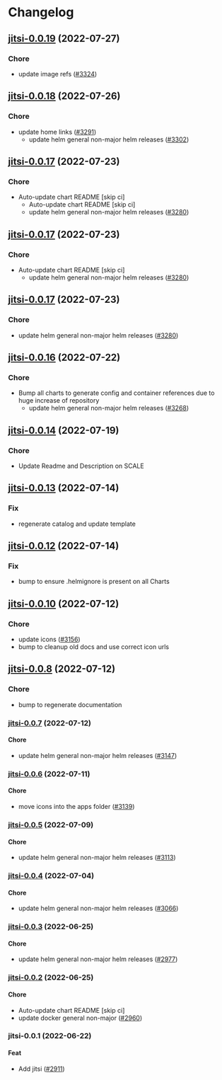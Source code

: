 # Changelog



## [jitsi-0.0.19](https://github.com/truecharts/apps/compare/jitsi-0.0.18...jitsi-0.0.19) (2022-07-27)

### Chore

- update image refs ([#3324](https://github.com/truecharts/apps/issues/3324))




## [jitsi-0.0.18](https://github.com/truecharts/apps/compare/jitsi-0.0.17...jitsi-0.0.18) (2022-07-26)

### Chore

- update home links ([#3291](https://github.com/truecharts/apps/issues/3291))
  - update helm general non-major helm releases ([#3302](https://github.com/truecharts/apps/issues/3302))




## [jitsi-0.0.17](https://github.com/truecharts/apps/compare/jitsi-0.0.16...jitsi-0.0.17) (2022-07-23)

### Chore

- Auto-update chart README [skip ci]
  - Auto-update chart README [skip ci]
  - update helm general non-major helm releases ([#3280](https://github.com/truecharts/apps/issues/3280))




## [jitsi-0.0.17](https://github.com/truecharts/apps/compare/jitsi-0.0.16...jitsi-0.0.17) (2022-07-23)

### Chore

- Auto-update chart README [skip ci]
  - update helm general non-major helm releases ([#3280](https://github.com/truecharts/apps/issues/3280))




## [jitsi-0.0.17](https://github.com/truecharts/apps/compare/jitsi-0.0.16...jitsi-0.0.17) (2022-07-23)

### Chore

- update helm general non-major helm releases ([#3280](https://github.com/truecharts/apps/issues/3280))




## [jitsi-0.0.16](https://github.com/truecharts/apps/compare/jitsi-0.0.14...jitsi-0.0.16) (2022-07-22)

### Chore

- Bump all charts to generate config and container references due to huge increase of repository
  - update helm general non-major helm releases ([#3268](https://github.com/truecharts/apps/issues/3268))



## [jitsi-0.0.14](https://github.com/truecharts/apps/compare/jitsi-0.0.13...jitsi-0.0.14) (2022-07-19)

### Chore

- Update Readme and Description on SCALE



## [jitsi-0.0.13](https://github.com/truecharts/apps/compare/jitsi-0.0.12...jitsi-0.0.13) (2022-07-14)

### Fix

- regenerate catalog and update template



## [jitsi-0.0.12](https://github.com/truecharts/apps/compare/jitsi-0.0.10...jitsi-0.0.12) (2022-07-14)

### Fix

- bump to ensure .helmignore is present on all Charts



## [jitsi-0.0.10](https://github.com/truecharts/apps/compare/jitsi-0.0.8...jitsi-0.0.10) (2022-07-12)

### Chore

- update icons ([#3156](https://github.com/truecharts/apps/issues/3156))
- bump to cleanup old docs and use correct icon urls



## [jitsi-0.0.8](https://github.com/truecharts/apps/compare/jitsi-0.0.7...jitsi-0.0.8) (2022-07-12)

### Chore

- bump to regenerate documentation



<a name="jitsi-0.0.7"></a>
### [jitsi-0.0.7](https://github.com/truecharts/apps/compare/jitsi-0.0.6...jitsi-0.0.7) (2022-07-12)

#### Chore

* update helm general non-major helm releases ([#3147](https://github.com/truecharts/apps/issues/3147))



<a name="jitsi-0.0.6"></a>
### [jitsi-0.0.6](https://github.com/truecharts/apps/compare/jitsi-0.0.5...jitsi-0.0.6) (2022-07-11)

#### Chore

* move icons into the apps folder ([#3139](https://github.com/truecharts/apps/issues/3139))



<a name="jitsi-0.0.5"></a>
### [jitsi-0.0.5](https://github.com/truecharts/apps/compare/jitsi-0.0.4...jitsi-0.0.5) (2022-07-09)

#### Chore

* update helm general non-major helm releases ([#3113](https://github.com/truecharts/apps/issues/3113))



<a name="jitsi-0.0.4"></a>
### [jitsi-0.0.4](https://github.com/truecharts/apps/compare/jitsi-0.0.3...jitsi-0.0.4) (2022-07-04)

#### Chore

* update helm general non-major helm releases ([#3066](https://github.com/truecharts/apps/issues/3066))



<a name="jitsi-0.0.3"></a>
### [jitsi-0.0.3](https://github.com/truecharts/apps/compare/jitsi-0.0.2...jitsi-0.0.3) (2022-06-25)

#### Chore

* update helm general non-major helm releases ([#2977](https://github.com/truecharts/apps/issues/2977))



<a name="jitsi-0.0.2"></a>
### [jitsi-0.0.2](https://github.com/truecharts/apps/compare/jitsi-0.0.1...jitsi-0.0.2) (2022-06-25)

#### Chore

* Auto-update chart README [skip ci]
* update docker general non-major ([#2960](https://github.com/truecharts/apps/issues/2960))



<a name="jitsi-0.0.1"></a>
### jitsi-0.0.1 (2022-06-22)

#### Feat

* Add jitsi ([#2911](https://github.com/truecharts/apps/issues/2911))
